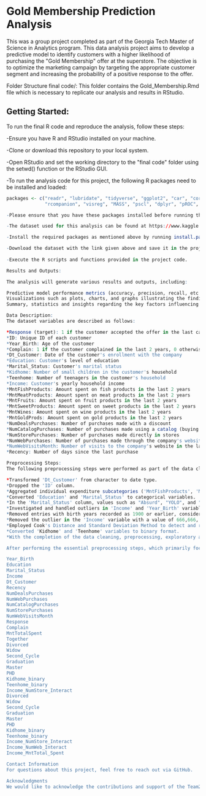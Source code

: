 # Gold Membership Prediction Analysis

This was a group project completed as part of the Georgia Tech Master of Science in Analytics program.
This data analysis project aims to develop a predictive model to identify customers with a higher likelihood of purchasing the "Gold Membership" offer at the superstore. The objective is to optimize the marketing campaign by targeting the appropriate customer segment and increasing the probability of a positive response to the offer.

Folder Structure
final code/: This folder contains the Gold_Membership.Rmd file which is necessary to replicate our analysis and results in RStudio.

## Getting Started:
To run the final R code and reproduce the analysis, follow these steps:

-Ensure you have R and RStudio installed on your machine.

-Clone or download this repository to your local system.

-Open RStudio and set the working directory to the "final code" folder using the setwd() function or the RStudio GUI.

-To run the analysis code for this project, the following R packages need to be installed and loaded:

```R
packages <- c("readr", "lubridate", "tidyverse", "ggplot2", "car", "corrgram", "RColorBrewer", "rpart", "rpart.plot", "randomForest", "caret", "ROCR",
              "rcompanion", "visreg", "MASS", "pscl", "dplyr", "pROC", "car", "ggplot2")

-Please ensure that you have these packages installed before running the code.

-The dataset used for this analysis can be found at https://www.kaggle.com/datasets/ahsan81/superstore-marketing-campaign-dataset

-Install the required packages as mentioned above by running install.packages("package_name") in the R console.

-Download the dataset with the link given above and save it in the project directory or load it directly with the link as it is laoded in the Gold_Membership.Rmd file.
 
-Execute the R scripts and functions provided in the project code.

Results and Outputs:

The analysis will generate various results and outputs, including:

Predictive model performance metrics (accuracy, precision, recall, etc.).
Visualizations such as plots, charts, and graphs illustrating the findings.
Summary, statistics and insights regarding the key factors influencing customer response to the "Gold Membership" offer.

Data Description:
The dataset variables are described as follows:

*Response (target): 1 if the customer accepted the offer in the last campaign, 0 otherwise
*ID: Unique ID of each customer
*Year_Birth: Age of the customer
*Complain: 1 if the customer complained in the last 2 years, 0 otherwise
*Dt_Customer: Date of the customer's enrollment with the company
*Education: Customer's level of education
*Marital_Status: Customer's marital status
*Kidhome: Number of small children in the customer's household
*Teenhome: Number of teenagers in the customer's household
*Income: Customer's yearly household income
*MntFishProducts: Amount spent on fish products in the last 2 years
*MntMeatProducts: Amount spent on meat products in the last 2 years
*MntFruits: Amount spent on fruit products in the last 2 years
*MntSweetProducts: Amount spent on sweet products in the last 2 years
*MntWines: Amount spent on wine products in the last 2 years
*MntGoldProds: Amount spent on gold products in the last 2 years
*NumDealsPurchases: Number of purchases made with a discount
*NumCatalogPurchases: Number of purchases made using a catalog (buying goods to be shipped through the mail)
*NumStorePurchases: Number of purchases made directly in stores
*NumWebPurchases: Number of purchases made through the company's website
*NumWebVisitsMonth: Number of visits to the company's website in the last month
*Recency: Number of days since the last purchase

Preprocessing Steps:
The following preprocessing steps were performed as part of the data cleaning and analysis:

*Transformed 'Dt_Customer' from character to date type.
*Dropped the 'ID' column.
*Aggregated individual expenditure subcategories ('MntFishProducts', 'MntMeatProducts', 'MntFruits', 'MntSweetProducts', 'MntWines', 'MntGoldProds') into a total expenditure variable called 'MntSpent'. This consolidation allows us to focus on overall spending behavior rather than specific subcategories.
*Converted 'Education' and 'Marital_Status' to categorical variables.
*In the 'Marital_Status' column, values such as "Absurd", "YOLO", and "Alone" were identified as non-standard entries and potentially errors. We converted 'Marital_Status' to a categorical variable, with the base set as "Single".
*Investigated and handled outliers in 'Income' and 'Year_Birth' variables.
*Removed entries with birth years recorded as 1900 or earlier, considering them as errors or placeholders.
*Removed the outlier in the 'Income' variable with a value of 666,666, as it significantly deviated from the mean income.
*Employed Cook's Distance and Standard Deviation Method to detect and remove outliers in 'Year_Birth' variable.
*Converted 'Kidhome' and 'Teenhome' variables to binary format.
*With the completion of the data cleaning, preprocessing, exploratory analysis, and feature engineering steps, a refined dataset named "superstore_ready"" was created. This well-structured dataset will serve as the foundation for the model building phase.

After performing the essential preprocessing steps, which primarily focused on data cleaning, these are the resulting dataset variables that will serve as the foundation for our model development:

Year_Birth 
Education 
Marital_Status 
Income 
Dt_Customer
Recency 
NumDealsPurchases
NumWebPurchases 
NumCatalogPurchases 
NumStorePurchases 
NumWebVisitsMonth 
Response 
Complain 
MntTotalSpent 
Together 
Divorced 
Widow 
Second_Cycle 
Graduation 
Master 
PHD 
Kidhome_binary 
Teenhome_binary 
Income_NumStore_Interact 
Divorced 
Widow 
Second_Cycle 
Graduation 
Master 
PHD 
Kidhome_binary 
Teenhome_binary 
Income_NumStore_Interact 
Income_NumWeb_Interact
Income_MntTotal_Spent 

Contact Information
For questions about this project, feel free to reach out via GitHub.

Acknowledgments
We would like to acknowledge the contributions and support of the Team20 Superstore Analytics Team in conducting this analysis and developing the predictive model.
